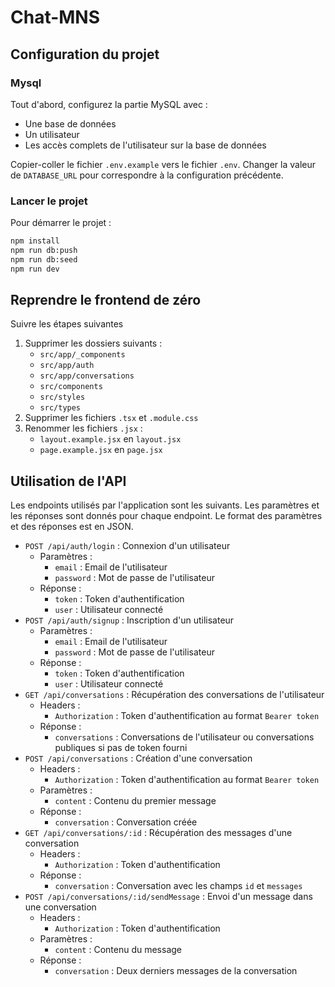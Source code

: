 # Chat-MNS

## Configuration du projet

### Mysql

Tout d'abord, configurez la partie MySQL avec :
- Une base de données
- Un utilisateur
- Les accès complets de l'utilisateur sur la base de données

Copier-coller le fichier `.env.example` vers le fichier `.env`.
Changer la valeur de `DATABASE_URL` pour correspondre à la configuration précédente.

### Lancer le projet

Pour démarrer le projet :

```bash
npm install
npm run db:push
npm run db:seed
npm run dev
```

## Reprendre le frontend de zéro

Suivre les étapes suivantes
1. Supprimer les dossiers suivants :
   - `src/app/_components`
   - `src/app/auth`
   - `src/app/conversations`
   - `src/components`
   - `src/styles`
   - `src/types`
2. Supprimer les fichiers `.tsx` et `.module.css`
3. Renommer les fichiers `.jsx` :
   - `layout.example.jsx` en `layout.jsx`
   - `page.example.jsx` en `page.jsx`

## Utilisation de l'API

Les endpoints utilisés par l'application sont les suivants.
Les paramètres et les réponses sont donnés pour chaque endpoint.
Le format des paramètres et des réponses est en JSON.
- `POST /api/auth/login` : Connexion d'un utilisateur
  - Paramètres :
    - `email` : Email de l'utilisateur
    - `password` : Mot de passe de l'utilisateur 
  - Réponse :
    - `token` : Token d'authentification
    - `user` : Utilisateur connecté
- `POST /api/auth/signup` : Inscription d'un utilisateur
  - Paramètres :
    - `email` : Email de l'utilisateur
    - `password` : Mot de passe de l'utilisateur
  - Réponse :
    - `token` : Token d'authentification
    - `user` : Utilisateur connecté
- `GET /api/conversations` : Récupération des conversations de l'utilisateur
  - Headers :
    - `Authorization` : Token d'authentification au format `Bearer token`
  - Réponse :
    - `conversations` : Conversations de l'utilisateur ou conversations publiques si pas de token fourni
- `POST /api/conversations` : Création d'une conversation
  - Headers :
    - `Authorization` : Token d'authentification au format `Bearer token`
  - Paramètres :
    - `content` : Contenu du premier message
  - Réponse :
    - `conversation` : Conversation créée
- `GET /api/conversations/:id` : Récupération des messages d'une conversation
  - Headers :
    - `Authorization` : Token d'authentification
  - Réponse :
    - `conversation` : Conversation avec les champs `id` et `messages`
- `POST /api/conversations/:id/sendMessage` : Envoi d'un message dans une conversation
  - Headers :
    - `Authorization` : Token d'authentification
  - Paramètres :
    - `content` : Contenu du message
  - Réponse :
    - `conversation` : Deux derniers messages de la conversation
